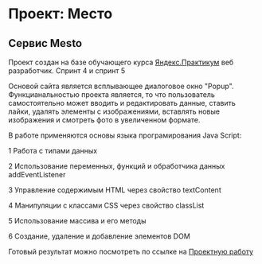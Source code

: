 # Проект: Место

## Сервис Mesto
Проект создан на базе обучающего курса [Яндекс.Практикум](https://practicum.yandex.ru/profile/web/) веб разработчик. Спринт 4 и спринт 5
 
Основой сайта является всплывающее диалоговое окно "Popup". Функцианальностью проекта является, то что пользователь самостоятельно может вводить и редактировать данные, 
ставить лайки, удалять элементы с изображениями, вставлять новые изображения и смотреть фото в увеличенном формате.

В  работе применяются основы языка програмирования Java Script:

1 Работа c типами данных

2 Использование переменных, функций и обработчика данных addEventListener

3 Управление содержимым HTML через свойство textContent

4 Манипуляции с классами CSS через свойство classList

5 Использование массива и его методы

6 Создание, удаление и добавление элементов DOM



Готовый результат можно посмотреть по ссылке на [Проектную работу](https://gutkati.github.io/mesto/)


